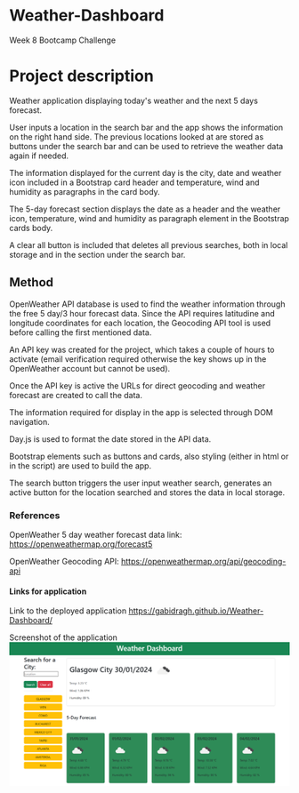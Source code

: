 # Weather-Dashboard
Week 8 Bootcamp Challenge

# Project description

Weather application displaying today's weather and the next 5 days forecast.

User inputs a location in the search bar and the app shows the information on the right hand side. The previous locations looked at are stored as buttons under the search bar and can be used to retrieve the weather data again if needed.

The information displayed for the current day is the city, date and weather icon included in a Bootstrap card header and temperature, wind and humidity as paragraphs in the card body.

The 5-day forecast section displays the date as a header and the weather icon, temperature, wind and humidity as paragraph element in the Bootstrap cards body.

A clear all button is included that deletes all previous searches, both in local storage and in the section under the search bar.

## Method

OpenWeather API database is used to find the weather information through the free 5 day/3 hour forecast data. Since the API requires latitudine and longitude coordinates for each location, the Geocoding API tool is used before calling the first mentioned data.

An API key was created for the project, which takes a couple of hours to activate (email verification required otherwise the key shows up in the OpenWeather account but cannot be used). 

Once the API key is active the URLs for direct geocoding and weather forecast are created to call the data.

The information required for display in the app is selected through DOM navigation. 

Day.js is used to format the date stored in the API data.

Bootstrap elements such as buttons and cards, also styling (either in html or in the script) are used to build the app.

The search button triggers the user input weather search, generates an active button for the location searched and stores the data in local storage.

### References

OpenWeather 5 day weather forecast data link: https://openweathermap.org/forecast5

OpenWeather Geocoding API: https://openweathermap.org/api/geocoding-api


#### Links for application

Link to the deployed application https://gabidragh.github.io/Weather-Dashboard/

Screenshot of the application 
![Application Screenshot](screencapture-127-0-0-1-5500-Weather-Dashboard-index-html-2024-01-30-02_40_33.png?raw=true "Application Screenshot")